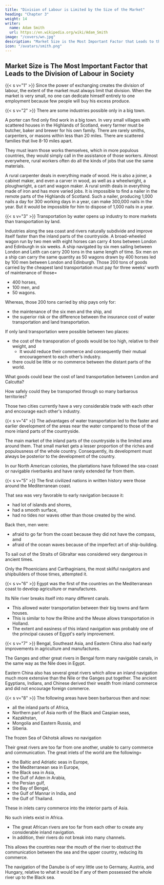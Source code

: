```yaml
---
title: "Division of Labour is Limited by the Size of the Market"
heading: "Chapter 3"
weight: 14
writer:
  name: Adam Smith
  url: https://en.wikipedia.org/wiki/Adam_Smith
image: "/covers/wn.jpg"
description: "Market Size is the Most Important Factor that Leads to the Division of Labour in Society"
icon: "/avatars/smith.png"
---
```




## Market Size is The Most Important Factor that Leads to the Division of Labour in Society

{{< s v="1" >}} Since the power of exchanging creates the division of labour, the extent of the market must always limit that division. When the market is very small, no one can dedicate himself entirely to one employment because few people will buy his excess produce.

{{< s v="2" >}} There are some industries possible only in a big town.

A porter can find only find work in a big town.
In very small villages with scattered houses in the Highlands of Scotland, every farmer must be butcher, baker and brewer for his own family.
There are rarely smiths, carpenters, or masons within less than 20 miles.
There are scattered families that live 8-10 miles apart.

They must learn those works themselves, which in more populous countries, they would simply call in the assistance of those workers.
Almost everywhere, rural workers often do all the kinds of jobs that use the same materials.

A rural carpenter deals in everything made of wood.
He is also a joiner, a cabinet maker, and even a carver in wood, as well as a wheelwright, a ploughwright, a cart and wagon maker.
A rural smith deals in everything made of iron and has more varied jobs.
It is impossible to find a nailer in the remote parts of the Highlands of Scotland.
Such a nailer, producing 1,000 nails a day for 300 working days in a year, can make 300,000 nails in the year.
But it would be impossible for him to dispose of 1,000 nails in a year.

{{< s v="3" >}} Transportation by water opens up industry to more markets than transportation by land.

Industries along the sea coast and rivers naturally subdivide and improve itself faster than the inland parts of the countryside.
A broad-wheeled wagon run by two men with eight horses can carry 4 tons between London and Edinburgh in six weeks.
A ship navigated by six men sailing between London and Leith can carry 200 tons in the same length of time.
Six men on a ship can carry the same quantity as 50 wagons drawn by 400 horses led by 100 men between London and Edinburgh.
Those 200 tons of goods carried by the cheapest land transportation must pay for three weeks' worth of maintenance of those= 
- 400 horses,
- 100 men, and
- 50 wagons.

Whereas, those 200 tons carried by ship pays only for:
- the maintenance of the six men and the ship, and
- the superior risk or the difference between the insurance cost of water transportation and land transportation.

If only land transportation were possible between two places:
- the cost of the transporation of goods would be too high, relative to their weight, and
  - It would reduce their commerce and consequently their mutual encouragement to each other’s industry.
- there could be little or no commerce between the distant parts of the world.

What goods could bear the cost of land transportation between London and Calcutta?

How safely could they be transported through so many barbarous territories?

Those two cities currently have a very considerable trade with each other and encourage each other's industry.

{{< s v="4" >}} The advantages of water transportation led to the faster and earlier development of the areas near the water compared to those of the more inland parts of the countryside.

The main market of the inland parts of the countryside is the limited area around them.
That small market gets a lesser proportion of the riches and populousness of the whole country.
Consequently, its development must always be posterior to the development of the country.

In our North American colonies, the plantations have followed the sea-coast or navigable riverbanks and have rarely extended far from them.


{{< s v="5" >}} The first civilized nations in written history were those around the Mediterranean coast.

That sea was very favorable to early navigation because it:
- had lot of islands and shores,
- had a smooth surface,
- had no tides nor waves other than those created by the wind.

Back then, men were:
- afraid to go far from the coast because they did not have the compass, amd
- afraid of the ocean waves because of the imperfect art of ship-building.

To sail out of the Straits of Gibraltar was considered very dangerous in ancient times.

Only the Phoenicians and Carthaginians, the most skilful navigators and shipbuilders of those times, attempted it.


{{< s v="6" >}} Egypt was the first of the countries on the Mediterranean coast to develop agriculture or manufactures.

Its Nile river breaks itself into many different canals.
- This allowed water transportation between their big towns and farm houses.
- This is similar to how the Rhine and the Meuse allows transportation in Holland.
- The extent and easiness of this inland navigation was probably one of the principal causes of Egypt's early improvement.


{{< s v="7" >}} Bengal, Southeast Asia, and Eastern China also had early improvements in agriculture and manufactures.

The Ganges and other great rivers in Bengal form many navigable canals, in the same way as the Nile does in Egypt.

Eastern China also has several great rivers which allow an inland navigation much more extensive than the Nile or the Ganges put together.
The ancient Egyptians, Indians, and Chinese derived their wealth from inland commerce and did not encourage foreign commerce.


{{< s v="8" >}} The following areas have been barbarous then and now: 
- all the inland parts of Africa,
- Northern part of Asia north of the Black and Caspian seas,
- Kazakhstan,
- Mongolia and Eastern Russia, and
- Siberia.

The frozen Sea of Okhotsk allows no navigation

Their great rivers are too far from one another, unable to carry commerce and communication.
The great inlets of the world are the following= 
- the Baltic and Adriatic seas in Europe,
- the Mediterranean sea in Europe,
- the Black sea in Asia,
- the Gulf of Aden in Arabia,
- the Persian gulf,
- the Bay of Bengal,
- the Gulf of Mannar in India, and
- the Gulf of Thailand.

These in inlets carry commerce into the interior parts of Asia.

No such inlets exist in Africa. 
- The great African rivers are too far from each other to create any considerable inland navigation.
- In addition, their rivers do not break into many channels.

This allows the countries near the mouth of the river to obstruct the communication between the sea and the upper country, reducing its commerce.

The navigation of the Danube is of very little use to Germany, Austria, and Hungary, relative to what it would be if any of them possessed the whole river up to the Black sea.
